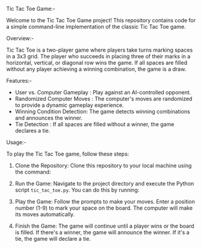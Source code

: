 Tic Tac Toe Game:-

Welcome to the Tic Tac Toe Game project! This repository contains code for a simple command-line implementation of the classic Tic Tac Toe game.

Overview:-

Tic Tac Toe is a two-player game where players take turns marking spaces in a 3x3 grid. The player who succeeds in placing three of their marks in a horizontal, vertical, or diagonal row wins the game. If all spaces are filled without any player achieving a winning combination, the game is a draw.

Features:-

- User vs. Computer Gameplay : Play against an AI-controlled opponent.
- Randomized Computer Moves : The computer's moves are randomized to provide a dynamic gameplay experience.
- Winning Condition Detection:  The game detects winning combinations and announces the winner.
- Tie Detection  : If all spaces are filled without a winner, the game declares a tie.

 Usage:-

To play the Tic Tac Toe game, follow these steps:

1. Clone the Repository: Clone this repository to your local machine using the command:

2. Run the Game: Navigate to the project directory and execute the Python script `tic_tac_toe.py`. You can do this by running:

3. Play the Game: Follow the prompts to make your moves. Enter a position number (1-9) to mark your space on the board. The computer will make its moves automatically.

4. Finish the Game: The game will continue until a player wins or the board is filled. If there's a winner, the game will announce the winner. If it's a tie, the game will declare a tie.


